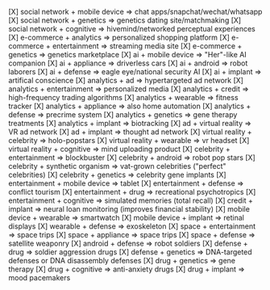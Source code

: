 [X] social network + mobile device              => chat apps/snapchat/wechat/whatsapp
[X] social network + genetics                   => genetics dating site/matchmaking
[X] social network + cognitive                  => hivemind/networked perceptual experiences
[X] e-commerce + analytics                      => personalized shopping platform
[X] e-commerce + entertainment                  => streaming media site
[X] e-commerce + genetics                       => genetics marketplace
[X] ai + mobile device                          => "Her"-like AI companion
[X] ai + appliance                              => driverless cars
[X] ai + android                                => robot laborers
[X] ai + defense                                => eagle eye/national security AI
[X] ai + implant                                => artifical conscience
[X] analytics + ad                              => hypertargeted ad network
[X] analytics + entertainment                   => personalized media
[X] analytics + credit                          => high-frequency trading algorithms
[X] analytics + wearable                        => fitness tracker
[X] analytics + appliance                       => also home automation
[X] analytics + defense                         => precrime system
[X] analytics + genetics                        => gene therapy treatments
[X] analytics + implant                         => biotracking
[X] ad + virtual reality                        => VR ad network
[X] ad + implant                                => thought ad network
[X] virtual reality + celebrity                 => holo-popstars
[X] virtual reality + wearable                  => vr headset
[X] virtual reality + cognitive                 => mind uploading product
[X] celebrity + entertainment                   => blockbuster
[X] celebrity + android                         => robot pop stars
[X] celebrity + synthetic organism              => vat-grown celebrities ("perfect" celebrities)
[X] celebrity + genetics                        => celebrity gene implants
[X] entertainment + mobile device               => tablet
[X] entertainment + defense                     => conflict tourism
[X] entertainment + drug                        => recreational psychotropics
[X] entertainment + cognitive                   => simulated memories (total recall)
[X] credit + implant                            => neural loan monitoring (improves financial stability)
[X] mobile device + wearable                    => smartwatch
[X] mobile device + implant                     => retinal displays
[X] wearable + defense                          => exoskeleton
[X] space + entertainment                       => space trips
[X] space + appliance                           => space trips
[X] space + defense                             => satellite weaponry
[X] android + defense                           => robot soldiers
[X] defense + drug                              => soldier aggression drugs
[X] defense + genetics                          => DNA-targeted defenses or DNA disassembly defenses
[X] drug + genetics                             => gene therapy
[X] drug + cognitive                            => anti-anxiety drugs
[X] drug + implant                              => mood pacemakers